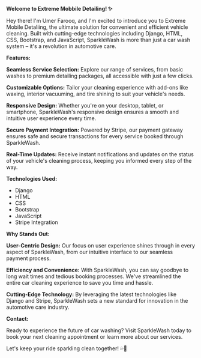 
**Welcome to Extreme Mobbile Detailing! ✨**

Hey there! I'm Umer Farooq, and I'm excited to introduce you to Extreme Mobile Detaliing, the ultimate solution for convenient and efficient vehicle cleaning. Built with cutting-edge technologies including Django, HTML, CSS, Bootstrap, and JavaScript, SparkleWash is more than just a car wash system – it's a revolution in automotive care.

**Features:**

**Seamless Service Selection:** Explore our range of services, from basic washes to premium detailing packages, all accessible with just a few clicks.

**Customizable Options:** Tailor your cleaning experience with add-ons like waxing, interior vacuuming, and tire shining to suit your vehicle's needs.

**Responsive Design:** Whether you're on your desktop, tablet, or smartphone, SparkleWash's responsive design ensures a smooth and intuitive user experience every time.

**Secure Payment Integration:** Powered by Stripe, our payment gateway ensures safe and secure transactions for every service booked through SparkleWash.

**Real-Time Updates:** Receive instant notifications and updates on the status of your vehicle's cleaning process, keeping you informed every step of the way.

**Technologies Used:**

- Django
- HTML
- CSS
- Bootstrap
- JavaScript
- Stripe Integration

**Why Stands Out:**

**User-Centric Design:** Our focus on user experience shines through in every aspect of SparkleWash, from our intuitive interface to our seamless payment process.

**Efficiency and Convenience:** With SparkleWash, you can say goodbye to long wait times and tedious booking processes. We've streamlined the entire car cleaning experience to save you time and hassle.

**Cutting-Edge Technology:** By leveraging the latest technologies like Django and Stripe, SparkleWash sets a new standard for innovation in the automotive care industry.

**Contact:**

Ready to experience the future of car washing? Visit SparkleWash today to book your next cleaning appointment or learn more about our services.


Let's keep your ride sparkling clean together! 💦🚗

